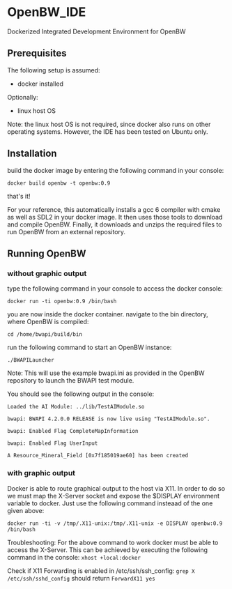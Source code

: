 # OpenBW_IDE
Dockerized Integrated Development Environment for OpenBW


## Prerequisites

The following setup is assumed:

 - docker installed
 
 Optionally:
 
 - linux host OS
 
 
 Note: the linux host OS is not required, since docker also runs on other operating systems. However, the IDE has been tested on Ubuntu only.
 
 
## Installation

build the docker image by entering the following command in your console:

`docker build openbw -t openbw:0.9`

that's it!

For your reference, this automatically installs a gcc 6 compiler with cmake as well as SDL2 in your docker image.
It then uses those tools to download and compile OpenBW.
Finally, it downloads and unzips the required files to run OpenBW from an external repository.

## Running OpenBW

### without graphic output

type the following command in your console to access the docker console:

`docker run -ti openbw:0.9 /bin/bash`

you are now inside the docker container.
navigate to the bin directory, where OpenBW is compiled:

`cd /home/bwapi/build/bin`

run the following command to start an OpenBW instance:

`./BWAPILauncher`

Note: This will use the example bwapi.ini as provided in the OpenBW repository to launch the BWAPI test module.

You should see the following output in the console:

```
Loaded the AI Module: ../lib/TestAIModule.so

bwapi: BWAPI 4.2.0.0 RELEASE is now live using "TestAIModule.so".

bwapi: Enabled Flag CompleteMapInformation

bwapi: Enabled Flag UserInput

A Resource_Mineral_Field [0x7f185019ae60] has been created
```

### with graphic output

Docker is able to route graphical output to the host via X11. In order to do so we must map the X-Server socket and expose the $DISPLAY environment variable to docker. Just use the following command insteaad of the one given above:

`docker run -ti -v /tmp/.X11-unix:/tmp/.X11-unix -e DISPLAY openbw:0.9 /bin/bash`

Troubleshooting:
For the above command to work docker must be able to access the X-Server.
This can be achieved by executing the following command in the console:
`xhost +local:docker`

Check if X11 Forwarding is enabled in /etc/ssh/ssh_config:
`grep X /etc/ssh/sshd_config`
should return `ForwardX11 yes`

